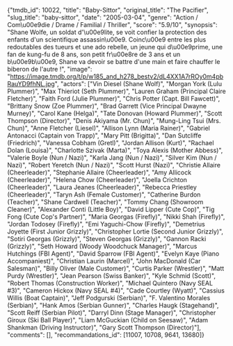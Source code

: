{"tmdb_id": 10022, "title": "Baby-Sittor", "original_title": "The Pacifier", "slug_title": "baby-sittor", "date": "2005-03-04", "genre": "Action / Com\u00e9die / Drame / Familial / Thriller", "score": "5.9/10", "synopsis": "Shane Wolfe, un soldat d'\u00e9lite, se voit confier la protection des enfants d'un scientifique assassin\u00e9. Coinc\u00e9 entre les plus redoutables des tueurs et une ado rebelle, un jeune qui d\u00e9prime, une fan de kung-fu de 8 ans, son petit fr\u00e8re de 3 ans et un b\u00e9b\u00e9, Shane va devoir se battre d'une main et faire chauffer le biberon de l'autre !", "image": "https://image.tmdb.org/t/p/w185_and_h278_bestv2/dL4XX1A7rROy0m4pbRauYD9fhNL.jpg", "actors": ["Vin Diesel (Shane Wolf)", "Morgan York (Lulu Plummer)", "Max Thieriot (Seth Plummer)", "Lauren Graham (Principal Claire Fletcher)", "Faith Ford (Julie Plummer)", "Chris Potter (Capt. Bill Fawcett)", "Brittany Snow (Zoe Plummer)", "Brad Garrett (Vice Principal Dwayne Murney)", "Carol Kane (Helga)", "Tate Donovan (Howard Plummer)", "Scott Thompson (Director)", "Denis Akiyama (Mr. Chun)", "Mung-Ling Tsui (Mrs. Chun)", "Anne Fletcher (Liesel)", "Allison Lynn (Maria Rainer)", "Gabriel Antonacci (Captain von Trapp)", "Mary Pitt (Brigitta)", "Dan Sutcliffe (Friedrich)", "Vanessa Cobham (Gretl)", "Jordan Allison (Kurt)", "Rachael Dolan (Louisa)", "Charlotte Szivak (Marta)", "Toya Alexis (Mother Abbess)", "Valerie Boyle (Nun / Nazi)", "Karla Jang (Nun / Nazi)", "Silver Kim (Nun / Nazi)", "Robert Yeretch (Nun / Nazi)", "Scott Hurst (Nazi)", "Christie Allaire (Cheerleader)", "Stephanie Allaire (Cheerleader)", "Amy Allicock (Cheerleader)", "Helena Chow (Cheerleader)", "Joella Crichton (Cheerleader)", "Laura Jeanes (Cheerleader)", "Rebecca Priestley (Cheerleader)", "Taryn Ash (Female Customer)", "Catherine Burdon (Teacher)", "Shane Cardwell (Teacher)", "Tommy Chang (Showroom Cleaner)", "Alexander Conti (Little Boy)", "David Lipper (Cute Cop)", "Tig Fong (Cute Cop's Partner)", "Maria Georgas (Firefly)", "Nikki Shah (Firefly)", "Jordan Todosey (Firefly)", "Emi Yaguchi-Chow (Firefly)", "Demetrius Joyette (First Junior Grizzly)", "Christopher Lortie (Second Junior Grizzly)", "Sotiri Georgas (Grizzly)", "Steven Georgas (Grizzly)", "Gannon Racki (Grizzly)", "Seth Howard (Woody Woodchuck Manager)", "Marcus Hutchings (FBI Agent)", "David Sparrow (FBI Agent)", "Evelyn Kaye (Piano Accompaniest)", "Christian Laurin (Marcel)", "John MacDonald (Car Salesman)", "Billy Oliver (Male Customer)", "Curtis Parker (Wrestler)", "Matt Purdy (Wrestler)", "Jean Pearson (Swiss Banker)", "Kyle Schmid (Scott)", "Robert Thomas (Construction Worker)", "Michael Quintero (Navy SEAL #3)", "Cameron Hickox (Navy SEAL #4)", "Cade Courtley (Wyatt)", "Cassius Willis (Boat Captain)", "Jeff Podgurski (Serbian)", "F. Valentino Morales (Serbian)", "Hank Amos (Serbian Gunner)", "Charles Haugk (Stagehand)", "Scott Reiff (Serbian Pilot)", "Darryl Dinn (Stage Manager)", "Christopher Giroux (Ski Ball Player)", "Liam McGuckian (Child on Seesaw)", "Adam Shankman (Driving Instructor)", "Gary Scott Thompson (Director)"], "comments": [], "recommandations_id": [11007, 10708, 9641, 13680]}